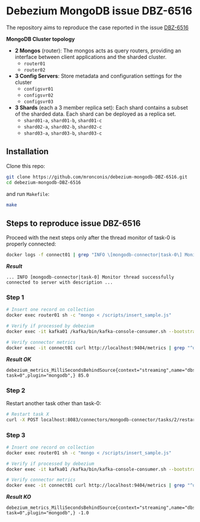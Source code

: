 # Debezium MongoDB issue DBZ-6516
The repository aims to reproduce the case reported in the issue [DBZ-6516](https://issues.redhat.com/browse/DBZ-6516)

**MongoDB Cluster topology**
- **2 Mongos** (router): The mongos acts as query routers, providing an interface
between client applications and the sharded cluster.
  - `router01`
  - `router02`
- **3 Config Servers**: Store metadata and configuration settings for the cluster
  - `configsvr01`
  - `configsvr02`
  - `configsvr03`
- **3 Shards** (each a 3 member replica set): Each shard contains a subset of
the sharded data. Each shard can be deployed as a replica set.
  - `shard01-a`, `shard01-b`, `shard01-c`
  - `shard02-a`, `shard02-b`, `shard02-c`
  - `shard03-a`, `shard03-b`, `shard03-c`


## Installation
Clone this repo:

```bash
git clone https://github.com/mronconis/debezium-mongodb-DBZ-6516.git
cd debezium-mongodb-DBZ-6516
```
and run `Makefile`:

```bash
make
```

## Steps to reproduce issue DBZ-6516
Proceed with the next steps only after the thread monitor of task-0 is properly connected:

```bash
docker logs -f connect01 | grep "INFO \[mongodb-connector|task-0\] Monitor thread successfully"
```

***Result***
```
... INFO [mongodb-connector|task-0] Monitor thread successfully connected to server with description ...
```

### Step 1

```bash
# Insert one record on collection
docker exec router01 sh -c "mongo < /scripts/insert_sample.js"
```

```bash
# Verify if processed by debezium
docker exec -it kafka01 /kafka/bin/kafka-console-consumer.sh --bootstrap-server kafka:9092 --topic dbserver1.inventory.fooevent --from-beginning
```

```bash
# Verify connector metrics
docker exec -it connect01 curl http://localhost:9404/metrics | grep "^debezium_metrics_MilliSecondsBehindSource"
```

***Result OK***
```
debezium_metrics_MilliSecondsBehindSource{context="streaming",name="dbserver1, task=0",plugin="mongodb",} 85.0
```

### Step 2

Restart another task other than task-0:
```bash
# Restart task X
curl -X POST localhost:8083/connectors/mongodb-connector/tasks/2/restart
```

### Step 3

```bash
# Insert one record on collection
docker exec router01 sh -c "mongo < /scripts/insert_sample.js"
```

```bash
# Verify if processed by debezium
docker exec -it kafka01 /kafka/bin/kafka-console-consumer.sh --bootstrap-server kafka:9092 --topic dbserver1.inventory.fooevent --from-beginning
```

```bash
# Verify connector metrics
docker exec -it connect01 curl http://localhost:9404/metrics | grep "^debezium_metrics_MilliSecondsBehindSource"
```

***Result KO***
```
debezium_metrics_MilliSecondsBehindSource{context="streaming",name="dbserver1, task=0",plugin="mongodb",} -1.0
```
